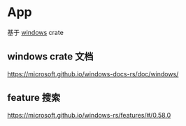 # App
基于 [windows](https://crates.io/crates/windows) crate

## windows crate 文档
https://microsoft.github.io/windows-docs-rs/doc/windows/

## feature 搜索
https://microsoft.github.io/windows-rs/features/#/0.58.0 
